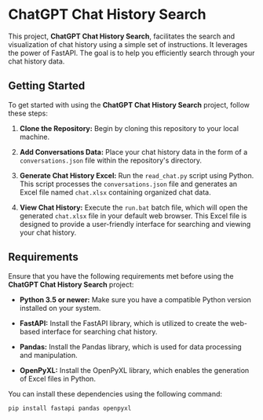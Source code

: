 # ChatGPT Chat History Search

This project, **ChatGPT Chat History Search**, facilitates the search and visualization of chat history using a simple set of instructions. It leverages the power of FastAPI. The goal is to help you efficiently search through your chat history data.

## Getting Started

To get started with using the **ChatGPT Chat History Search** project, follow these steps:

1. **Clone the Repository:** Begin by cloning this repository to your local machine.

2. **Add Conversations Data:** Place your chat history data in the form of a `conversations.json` file within the repository's directory.

3. **Generate Chat History Excel:** Run the `read_chat.py` script using Python. This script processes the `conversations.json` file and generates an Excel file named `chat.xlsx` containing organized chat data.

4. **View Chat History:** Execute the `run.bat` batch file, which will open the generated `chat.xlsx` file in your default web browser. This Excel file is designed to provide a user-friendly interface for searching and viewing your chat history.

## Requirements

Ensure that you have the following requirements met before using the **ChatGPT Chat History Search** project:

- **Python 3.5 or newer:** Make sure you have a compatible Python version installed on your system.

- **FastAPI:** Install the FastAPI library, which is utilized to create the web-based interface for searching chat history.

- **Pandas:** Install the Pandas library, which is used for data processing and manipulation.

- **OpenPyXL:** Install the OpenPyXL library, which enables the generation of Excel files in Python.

You can install these dependencies using the following command:
```bash
pip install fastapi pandas openpyxl
